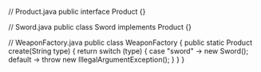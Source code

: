 // Product.java
public interface Product {}

// Sword.java
public class Sword implements Product {}

// WeaponFactory.java
public class WeaponFactory {
    public static Product create(String type) {
        return switch (type) {
            case "sword" -> new Sword();
            default -> throw new IllegalArgumentException();
        }
    }
}
